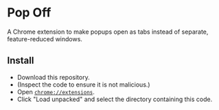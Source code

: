 # Pop Off
A Chrome extension to make popups open as tabs instead of separate, feature-reduced windows.

## Install
- Download this repository.
- (Inspect the code to ensure it is not malicious.)
- Open [`chrome://extensions`](about:extensions).
- Click "Load unpacked" and select the directory containing this code.
